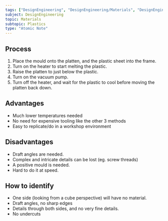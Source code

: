 ```yaml
---
tags: ["DesignEngineering", "DesignEngineering/Materials", "DesignEngineering/Materials/Plastics", "DesignEngineering/Materials/Plastics/Processes"]
subject: DesignEngineering
topic: Materials
subtopic: Plastics
type: "Atomic Note"
---
```


## Process
1) Place the mould onto the platten, and the plastic sheet into the frame.
2) Turn on the heater to start melting the plastic.
3) Raise the platten to just below the plastic.
4) Turn on the vacuum pump.
5) Turn off the heater, and wait for the plastic to cool before moving the platten back down.

## Advantages
 - Much lower temperatures needed
 - No need for expensive tooling like the other 3 methods
 - Easy to replicate/do in a workshop environment

## Disadvantages
 - Draft angles are needed.
 - Complex and intricate details can be lost (eg. screw threads)
 - A positive mould is needed.
 - Hard to do it at speed.

## How to identify
 - One side (looking from a cube perspective) will have no material.
 - Draft angles, no sharp edges
 - Details through both sides, and no very fine details.
 - No undercuts